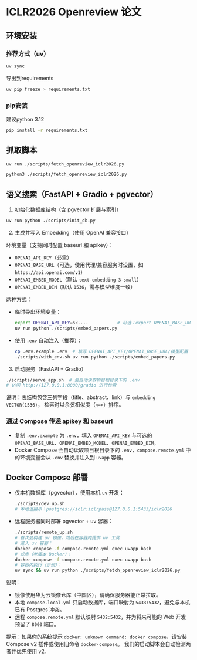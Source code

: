 # ICLR2026 Openreview 论文

## 环境安装

### 推荐方式（uv）

```bash
uv sync
```

导出到requirements

```bash
uv pip freeze > requirements.txt
```

### pip安装

建议python 3.12

```bash
pip install -r requirements.txt
```

## 抓取脚本

```bash
uv run ./scripts/fetch_openreview_iclr2026.py
```

```bash
python3 ./scripts/fetch_openreview_iclr2026.py
```

## 语义搜索（FastAPI + Gradio + pgvector）

1) 初始化数据库结构（含 pgvector 扩展与索引）

```bash
uv run python ./scripts/init_db.py
```

2) 生成并写入 Embedding（使用 OpenAI 兼容接口）

环境变量（支持同时配置 baseurl 和 apikey）：

- `OPENAI_API_KEY`（必需）
- `OPENAI_BASE_URL`（可选，使用代理/兼容服务时设置，如 `https://api.openai.com/v1`）
- `OPENAI_EMBED_MODEL`（默认 `text-embedding-3-small`）
- `OPENAI_EMBED_DIM`（默认 `1536`，需与模型维度一致）

两种方式：

- 临时导出环境变量：

  ```bash
  export OPENAI_API_KEY=sk-...           # 可选：export OPENAI_BASE_URL=https://api.openai.com/v1
  uv run python ./scripts/embed_papers.py
  ```

- 使用 `.env` 自动注入（推荐）：

  ```bash
  cp .env.example .env  # 填写 OPENAI_API_KEY/OPENAI_BASE_URL/模型配置
  ./scripts/with_env.sh uv run python ./scripts/embed_papers.py
  ```

3) 启动服务（FastAPI + Gradio）

```bash
./scripts/serve_app.sh  # 会自动读取项目根目录下的 .env
# 访问 http://127.0.0.1:8000/gradio 进行检索
```

说明：表结构包含三列字段（title、abstract、link）与 `embedding VECTOR(1536)`，
检索时以余弦相似度（`<=>`）排序。

### 通过 Compose 传递 apikey 和 baseurl

- 复制 `.env.example` 为 `.env`，填入 `OPENAI_API_KEY` 与可选的 `OPENAI_BASE_URL`、`OPENAI_EMBED_MODEL`、`OPENAI_EMBED_DIM`。
- Docker Compose 会自动读取项目根目录下的 `.env`，`compose.remote.yml` 中的环境变量会从 `.env` 替换并注入到 `uvapp` 容器。

## Docker Compose 部署

- 仅本机数据库（pgvector），使用本机 `uv` 开发：

  ```bash
  ./scripts/dev_up.sh
  # 本地连接串：postgres://iclr:iclrpass@127.0.0.1:5433/iclr2026
  ```

- 远程服务器同时部署 pgvector + uv 容器：

  ```bash
  ./scripts/remote_up.sh
  # 首次会构建 uv 镜像，然后在容器内提供 uv 工具
  # 进入 uv 容器：
  docker compose -f compose.remote.yml exec uvapp bash
  # 或者（老版本 Docker）：
  docker-compose -f compose.remote.yml exec uvapp bash
  # 容器内执行（示例）：
  uv sync && uv run python ./scripts/fetch_openreview_iclr2026.py
  ```

说明：

- 镜像使用华为云镜像仓库（中国区），请确保服务器能正常拉取。
- 本地 `compose.local.yml` 只启动数据库，端口映射为 `5433:5432`，避免与本机已有 Postgres 冲突。
- 远程 `compose.remote.yml` 默认映射 `5432:5432`，并为将来可能的 Web 开发预留了 `8000` 端口。

提示：如果你的系统提示 `docker: unknown command: docker compose`，请安装 Compose v2 插件或使用旧命令 `docker-compose`。
我们的启动脚本会自动检测两者并优先使用 v2。
